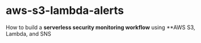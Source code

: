 # aws-s3-lambda-alerts
How to build a **serverless security monitoring workflow** using **AWS S3, Lambda, and SNS
